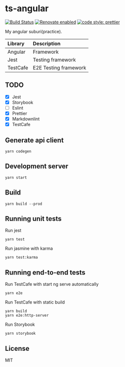 # ts-angular

[![Build Status](https://github.com/heavenshell/ts-angular/workflows/build/badge.svg)](https://github.com/heavenshell/ts-angular/actions)
[![Renovate enabled](https://img.shields.io/badge/renovate-enabled-brightgreen.svg)](https://renovatebot.com/)
[![code style: prettier](https://img.shields.io/badge/code_style-prettier-ff69b4.svg?style=flat-square)](https://github.com/prettier/prettier)

My angular suburi(practice).

| Library  | Description           |
| :------- | :-------------------- |
| Angular  | Framework             |
| Jest     | Testing framework     |
| TestCafe | E2E Testing framework |

## TODO

- [x] Jest
- [x] Storybook
- [ ] Eslint
- [x] Prettier
- [x] Markdownlint
- [x] TestCafe

## Generate api client

```console
yarn codegen
```

## Development server

```console
yarn start
```

## Build

```console
yarn build --prod
```

## Running unit tests

Run jest

```console
yarn test
```

Run jasmine with karma

```console
yarn test:karma
```

## Running end-to-end tests

Run TestCafe with start ng serve automatically

```console
yarn e2e
```

Run TestCafe with static build

```console
yarn build
yarn e2e:http-server
```

Run Storybook

```console
yarn storybook
```

## License

MIT
